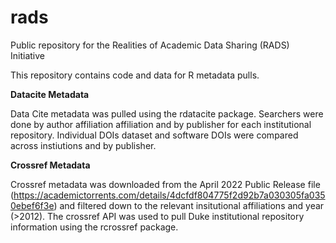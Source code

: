 # rads
Public repository for the Realities of Academic Data Sharing (RADS) Initiative 


This repository contains code and data for R metadata pulls. 

**Datacite Metadata**

Data Cite metadata was pulled using the rdatacite package. Searchers were done by author affiliation affiliation and by publisher for each institutional repository. Individual DOIs dataset and software DOIs were compared across instiutions and by publisher. 

**Crossref Metadata**

Crossref metadata was downloaded from the April 2022 Public Release file (https://academictorrents.com/details/4dcfdf804775f2d92b7a030305fa0350ebef6f3e) and filtered down to the relevant insitutional affiliations and year (>2012). The crossref API was used to pull Duke institutional repository information using the rcrossref package. 
